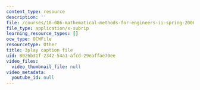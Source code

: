 ```yaml
---
content_type: resource
description: ''
file: /courses/18-086-mathematical-methods-for-engineers-ii-spring-2006/8026b31f234254a1afcd29eaffae70ee_zIK5EnoiLL0.vtt
file_type: application/x-subrip
learning_resource_types: []
ocw_type: OCWFile
resourcetype: Other
title: 3play caption file
uid: 8026b31f-2342-54a1-afcd-29eaffae70ee
video_files:
  video_thumbnail_file: null
video_metadata:
  youtube_id: null
---
```

